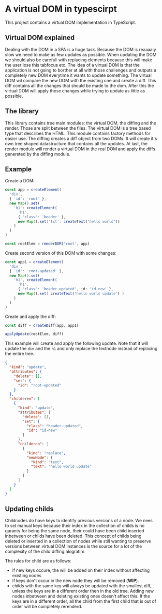 # A virtual DOM in typescirpt

This project contains a virtual DOM implementation in TypeScript.

## Virtual DOM explained

Dealing with the DOM in a SPA is a huge task. Because the DOM is reaaaaly slow we need to make as few updates as possible. When updating the DOM we should also be carefull with replacing elements because this will make the user lose this tabfocus etc. The idea of a virtual DOM is that the application is not going to borther at all with those challenges and outputs a completely new DOM everytime it wants to update something. The virtual DOM wil compare the new DOM with the existing one and create a diff. This diff contains all the changes that should be made to the dom. After this the virtual DOM will apply those changes while trying to update as little as possible.

## The library

This library contains tree main modules: the virtual DOM, the diffing and the render. Those are split between the files. The virtual DOM is a tree based type that describes the HTML. This module contains factory methods for easier use. The diffing creates a diff object from two DOMs. It will create it's own tree shaped datastructure that contains all the updates. At last, the render module will render a virtual DOM in the real DOM and apply the diffs genereted by the diffing module.

## Example

Create a DOM:

```ts
const app = createElement(
  'div',
  { 'id': 'root' },
  new Map().set(
    'h1': createElement(
      'h1',
      { 'class': 'header' },
      new Map().set('txt': createText('hello world'))
    )
  )
)

const rootElem = renderDOM('root', app)
```

Create second version of this DOM with some changes:

```ts
const app1 = createElement(
  'div',
  { 'id': 'root-updated' },
  new Map().set(
    'h1', createElement(
      'h1',
      { 'class': 'header-updated', id: 'id-new' },
      new Map().set( createText('hello world update') )
    )
  )
)
```

Create and apply the diff:

```ts
const diff = createDiff(app, app1)

applyUpdate(rootElem, diff)
```

This example will create and apply the following update. Note that it will update the `div` and the `h1` and only replace the textnode instead of replacing the entire tree.

```json
{
  "kind": "update",
  "attributes": {
    "delete": [],
    "set": {
      "id": "root-updated"
    }
  },
  "childeren": [
    {
      "kind": "update",
      "attributes": {
        "delete": [],
        "set": {
          "class": "header-updated",
          "id": "id-new"
        }
      },
      "childeren": [
        {
          "kind": "replace",
          "newNode": {
            "kind": "text",
            "text": "hello world update"
          }
        }
      ]
    }
  ]
}
```

## Updating childs

Childnodes do have keys to identify previous versions of a node. We nees to set manual keys because their index in the collection of childs is no garanty for being the same node, their could have been child inserted inbetween or childs have been deleted. This concept of childs being deleted or inserted in a collection of nodes while still wanting to preserve versions between virtual DOM instances is the source for a lot of the complexity of the child diffing alogratim.

The rules for child are as follows:

- If new keys occure, the will be added on their index without affecting existing nodes.
- If keys don't occur in the new node they will be removed (**WIP**).
- childs with the same key will always be updated with the smallest diff, unless the keys are in a different order then in the old tree. Adding new nodes inbetween and deleting existing ones doesn't affect this. If the keys are in a different order, all the child from the first child that is out of order will be completely rerenderd.
